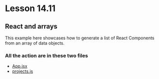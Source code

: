 # Lesson 14.11
## React and arrays
This example here showcases how to generate a list of React Components from an array of data objects.

### All the action are in these two files
- [App.jsx](./src/App.jsx)
- [projects.js](./src/data/projects.js)